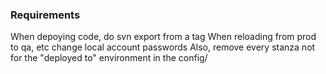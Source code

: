 ### Requirements ###
When depoying code, do svn export from a tag
When reloading from prod to qa, etc change local account passwords
Also, remove every stanza not for the "deployed to" environment in the config/